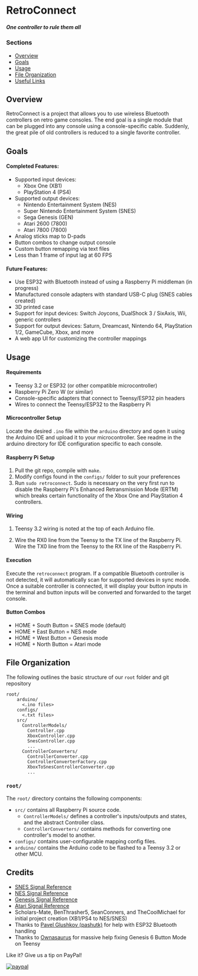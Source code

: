 # RetroConnect
##### *One controller to rule them all*

### **Sections**

- [Overview](#project-summary)
- [Goals](#project-goals)
- [Usage](#usage)
- [File  Organization](#file-organization)
- [Useful Links](#useful-links)

## **Overview**
RetroConnect is a project that allows you to use wireless Bluetooth controllers on retro game consoles. The end goal is a single module that can be plugged into any console using a console-specific cable. Suddenly, the great pile of old controllers is reduced to a single favorite controller.   
    

## **Goals**

#### Completed Features:
- Supported input devices: 
  - Xbox One (XB1)
  - PlayStation 4 (PS4)
- Supported output devices:
  - Nintendo Entertainment System (NES)
  - Super Nintendo Entertainment System (SNES)
  - Sega Genesis (GEN)
  - Atari 2600 (7800)
  - Atari 7800 (7800)
- Analog sticks map to D-pads
- Button combos to change output console
- Custom button remapping via text files
- Less than 1 frame of input lag at 60 FPS

#### Future Features:

- Use ESP32 with Bluetooth instead of using a Raspberry Pi middleman (in progress)
- Manufactured console adapters with standard USB-C plug (SNES cables created)
- 3D printed case
- Support for input devices: Switch Joycons, DualShock 3 / SixAxis, Wii, generic controllers
- Support for output devices: Saturn, Dreamcast, Nintendo 64, PlayStation 1/2, GameCube, Xbox, and more
- A web app UI for customizing the controller mappings

## **Usage**

#### Requirements
- Teensy 3.2 or ESP32 (or other compatible microcontroller)
- Raspberry Pi Zero W (or similar)
- Console-specific adapters that connect to Teensy/ESP32 pin headers
- Wires to connect the Teensy/ESP32 to the Raspberry Pi

#### Microcontroller Setup
Locate the desired `.ino` file within the `arduino` directory and open it using the Arduino IDE and upload it to your microcontroller. See readme in the arduino directory for IDE configuration specific to each console.

#### Raspberry Pi Setup
1. Pull the git repo, compile with `make`.
2. Modify configs found in the `configs/` folder to suit your preferences
3. Run `sudo retroconnect`. Sudo is necessary on the very first run to disable the Raspberry Pi's Enhanced Retransmission Mode (ERTM) which breaks certain functionality of the Xbox One and PlayStation 4 controllers.

#### Wiring
1. Teensy 3.2 wiring is noted at the top of each Arduino file.
    
2. Wire the RX0 line from the Teensy to the TX line of the Raspberry Pi. Wire the TX0 line from the Teensy to the RX line of the Raspberry Pi. 

#### Execution
Execute the `retroconnect` program. If a compatible Bluetooth controller is not detected, it will automatically scan for supported devices in sync mode. Once a suitable controller is connected, it will display your button inputs in the terminal and button inputs will be converted and forwarded to the target console.

#### Button Combos
- HOME + South Button = SNES mode (default)
- HOME + East Button = NES mode 
- HOME + West Button = Genesis mode
- HOME + North Button = Atari mode

## **File Organization**

The following outlines the basic structure of our ```root``` folder and git repository
```
root/
    arduino/
      <.ino files>
    configs/
      <.txt files>
    src/
      ControllerModels/
        Controller.cpp
        XboxController.cpp
        SnesController.cpp
        ...
      ControllerConverters/
        ControllerConverter.cpp
        ControllerConverterFactory.cpp
        XboxToSnesControllerConverter.cpp
        ...
```

### **```root/```**
The ```root/``` directory contains the following components:
- ```src/``` contains all Raspberry Pi source code.
  - ```ControllerModels/``` defines a controller's inputs/outputs and states, and the abstract Controller class.
  - ```ControllerConverters/``` contains methods for converting one controller's model to another.
- ```configs/``` contains user-configurable mapping config files.
- ```arduino/``` contains the Arduino code to be flashed to a Teensy 3.2 or other MCU.

## **Credits**

- [SNES Signal Reference](https://gamefaqs.gamespot.com/snes/916396-super-nintendo/faqs/5395)
- [NES Signal Reference](https://wiki.nesdev.com/w/index.php/Standard_controller)
- [Genesis Signal Reference](https://www.raspberryfield.life/2019/03/25/sega-mega-drive-genesis-6-button-xyz-controller/)
- [Atari Signal Reference](http://wiki.icomp.de/w/index.php?title=DB9-Joystick&oldid=3915)
- Scholars-Mate, BenThrasher5, SeanConners, and TheCoolMichael for initial project creation (XB1/PS4 to NES/SNES)
- Thanks to [Pavel Glushkov (pashutk)](http://github.com/pashutk) for help with ESP32 Bluetooth handling
- Thanks to [Ownasaurus](https://github.com/Ownasaurus) for massive help fixing Genesis 6 Button Mode on Teensy 


Like it? Give us a tip on PayPal! 

[![paypal](https://www.paypalobjects.com/en_US/i/btn/btn_donateCC_LG.gif)](https://www.paypal.com/cgi-bin/webscr?cmd=_s-xclick&hosted_button_id=MBDA5CZQHXUU6)
